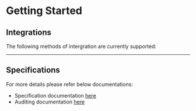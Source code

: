 # Getting Started

## Integrations

The following methods of intergration are currently supported:

<!-- type: row -->

<!-- type: card
title: Unified API 
description: Use GraphQL queries to inquire/manage merchant data along with Rest APIs for master data definition.
link: ?path=docs/getting-access/api-access.md
-->

<!-- type: card
title: Direct Access to Snowflake Data Lake
description: Consumer will have full read access to Snowflake data lake and can use the data to sync with their application incrementally or periodically.
link: ?path=docs/getting-access/database-access.md
-->

<!-- type: row-end -->

---

## Specifications

For more details please refer below documentations:

* Specification documentation [here](?path=docs/specification/readMe.md)
* Auditing documentation [here](?path=docs\specification\merchant\audit\merchantAuditing.md)
